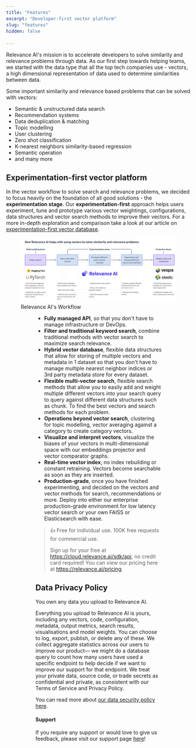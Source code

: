 ```yaml
---
title: "Features"
excerpt: "Developer-first vector platform"
slug: "features"
hidden: false

---
```



Relevance AI's mission is to accelerate developers to solve similarity and relevance problems through data. As our first step towards helping teams, we started with the data type that all the top tech companies use - vectors, a high dimensional representation of data used to determine similarities between data.

Some important similarity and relevance based problems that can be solved with vectors:
- Semantic & unstructured data search
- Recommendation systems
- Data deduplication & matching
- Topic modelling
- User clustering
- Zero shot classification
- K-nearest neighbors similarity-based regression
- Semantic operation
- and many more


## Experimentation-first vector platform
In the vector workflow to solve search and relevance problems, we decided to focus heavily on the foundation of all good solutions - the **experimentation stage**. Our **experimentation-first** approach helps users experiment, tune and prototype various vector weightings, configurations, data structures and vector search methods to improve their vectors. For a more in-depth exploration and comparison take a look at our article on [experimentation-first vector database](doc:why-experimentation-first).

<figure>
<img src="https://github.com/RelevanceAI/RelevanceAI-readme-docs/blob/v0.33.2-clustering-feature/docs_template/_assets/RelevanceAI_Workflow_Phases.png?raw=true"  alt="Relevance AI Workflow Phases" />
<figcaption>Relevance AI's Workflow</figcaption>
<figure>

- **Fully managed API**, so that you don't have to manage infrastructure or DevOps.
- **Filter and traditional keyword search**, combine traditional methods with vector search to maximize search relevance.
- **Hybrid vector database**, flexible data structures that allow for storing of multiple vectors and metadata in 1 dataset so that you don't have to manage multiple nearest neighbor indices or 3rd party metadata store for every dataset.
- **Flexible multi-vector search**, flexible search methods that allow you to easily add and weight multiple different vectors into your search query to query against different data structures such as chunk. To find the best vectors and search methods for each problem.
- **Operations beyond vector search**, clustering for topic modelling, vector averaging against a category to create category vectors.
- **Visualize and interpret vectors**, visualize the biases of your vectors in multi-dimensional space with our embeddings projector and vector comparator graphs.
- **Real-time vector index**, no index rebuilding or constant retraining. Vectors become searchable as soon as they are inserted.
- **Production-grade**, once you have finished experimenting, and decided on the vectors and vector methods for search, recommendations or more. Deploy into either our enterprise production-grade environment for low latency vector search or your own FAISS or Elasticsearch with ease.



> 👍 Free for individual use. 100K free requests for commercial use.
>
> Sign up for your free at https://cloud.relevance.ai/sdk/api, no credit card required! You can view our pricing here at https://relevance.ai/pricing.


## Data Privacy Policy


You own any data you upload to Relevance AI.

Everything you upload to Relevance AI is yours, including any vectors, code, configuration, metadata, output metrics, search results, visualisations and model weights. You can choose to log, export, publish, or delete any of these. We collect aggregate statistics across our users to improve our product— we might do a database query to count how many users have used a specific endpoint to help decide if we want to improve our support for that endpoint. We treat your private data, source code, or trade secrets as confidential and private, as consistent with our Terms of Service and Privacy Policy.‌

You can read more about [our data security policy here](https://relevance.ai/data-security-policy/).

#### Support

If you require any support or would love to give us feedback, please visit our support page [here](https://docs.relevance.ai/page/support)!